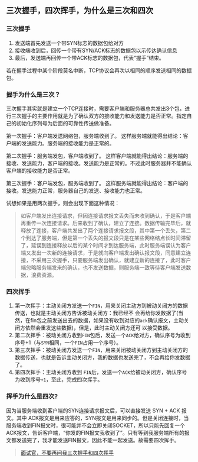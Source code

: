 ## 三次握手，四次挥手，为什么是三次和四次

### 三次握手
1. 发送端首先发送一个带SYN标志的数据包给对方
2. 接收端收到后，回传一个带有SYN/ACK标志的数据包以示传达确认信息
3. 最后，发送端再回传一个带ACK标志的数据包，代表“握手”结束。 

若在握手过程中某个阶段莫名中断，TCP协议会再次以相同的顺序发送相同的数据包。

### 握手为什么是三次？
三次握手其实就是建立一个TCP连接时，需要客户端和服务器总共发出3个包，进行三次握手的主要作用就是为了确认双方的接收能力和发送能力是否正常。指定自己的初始化序列号为后面的可靠性传送做准备。

第一次握手：客户端发送网络包，服务端收到了。
这样服务端就能得出结论：客户端的发送能力。服务端的接收能力是正常的。

第二次握手：服务端发包，客户端收到了。
这样客户端就能得出结论：服务端的接收、发送能力，客户端的接收。发送能力是正常的。不过此时服务器并不能确认客户端的接收能力是否正常。

第三次握手：客户端发包，服务端收到了。
这样服务端就能得出结论：客户端的接收。发送能力正常，服务器自己的发送、接收能力也正常。

试想如果是用两次握手，则会出现下面这种情况：
> 如客户端发出连接请求，但因连接请求报文丢失而未收到确认，于是客户端再重传一次连接请求。后来收到了确认，建立了连接。数据传输完毕后，就释放了连接，客户端共发出了两个连接请求报文段，其中第一个丢失，第二个到达了服务端，但是第一个丢失的报文段只是在某些网络结点长时间滞留了，延误到连接释放以后的某个时间才到达服务端，此时服务端误认为客户端又发出一次新的连接请求，于是就向客户端发出确认报文段，同意建立连接，不采用三次握手，只要服务端发出确认，就建立新的连接了，此时客户端忽略服务端发来的确认，也不发送数据，则服务端一致等待客户端发送数据，浪费资源。


### 四次挥手
1. 第一次挥手：主动关闭方发送一个`FIN`，用来关闭主动方到被动关闭方的数据传送，也就是主动关闭方告诉被动关闭方：我已经不 会再给你发数据了(当然，在fin包之前发送出去的数据，如果没有收到对应的`ack`确认报文，主动关闭方依然会重发这些数据)，但是，此时主动关闭方还可 以接受数据。
2. 第二次挥手：被动关闭方收到`FIN`包后，发送一个`ACK`给对方，确认序号为收到序号+1（与`SYN`相同，一个`FIN`占用一个序号）。
3. 第三次挥手：被动关闭方发送一个`FIN`，用来关闭被动关闭方到主动关闭方的数据传送，也就是告诉主动关闭方，我的数据也发送完了，不会再给你发数据了。
4. 第四次挥手：主动关闭方收到 `FIN`后，发送一个`ACK`给被动关闭方，确认序号为收到序号`+1`，至此，完成四次挥手。

### 挥手为什么是四次?

因为当服务端收到客户端的SYN连接请求报文后，可以直接发送 SYN + ACK 报文。其中 ACK报文是用来应答的，SYN报文是用来同步的。但是关闭连接时，当服务端收到FIN报文时，很可能并不会立即关闭SOCKET，所以只能先回复一个ACK报文，告诉客户端，“你发的FIN报文我收到了”。只有等到我服务端所有的报文都发送完了，我才能发送FIN报文，因此不能一起发送。故需要四次挥手。

> [面试官，不要再问我三次握手和四次挥手](https://zhuanlan.zhihu.com/p/86426969)